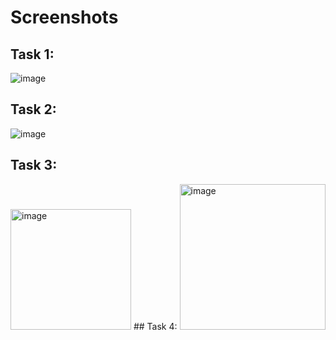 # Screenshots

## Task 1:
![image](https://github.com/user-attachments/assets/eec8a2f4-28d1-4a5f-a57e-d6fa215c8b41)
## Task 2:
![image](https://github.com/user-attachments/assets/83a6aeff-aceb-485b-8631-91b7bbfa6460)
## Task 3:
<img width="193" alt="image" src="https://github.com/user-attachments/assets/1c33ed1c-d564-47e6-9c1c-c087c2d8e500" />
## Task 4:
<img width="233" alt="image" src="https://github.com/user-attachments/assets/bcd85a25-c660-4963-8c5f-8dd2ea92a6fe" />


